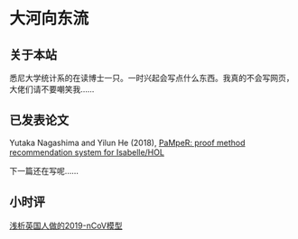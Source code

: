 # 大河向东流
<!---
For English, [click here](index_E.md)
-->

## 关于本站

悉尼大学统计系的在读博士一只。一时兴起会写点什么东西。我真的不会写网页，大佬们请不要嘲笑我……

## 已发表论文

Yutaka Nagashima and Yilun He (2018), [PaMpeR: proof method recommendation system for Isabelle/HOL](https://dl.acm.org/doi/abs/10.1145/3238147.3238210)

下一篇还在写呢……

## 小时评

[浅析英国人做的2019-nCoV模型](Wuhan.md)
